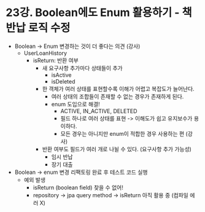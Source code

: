 # 23강. Boolean에도 Enum 활용하기 - 책 반납 로직 수정
- Boolean -> Enum 변경하는 것이 더 좋다는 의견 (강사)
  - UserLoanHistory
    - isReturn: 반환 여부
      - 새 요구사항 추가마다 상태들이 추가
        - isActive
        - isDeleted
      - 한 객체가 여러 상태를 표현할수록 이해가 어렵고 복잡도가 늘어난다.
        - 여러 상태의 조합들이 존재할 수 없는 경우가 존재하게 된다.
        - enum 도입으로 해결!
          - ACTIVE, IN_ACTIVE, DELETED
          - 필드 하나로 여러 상태를 표현 -> 이해도가 쉽고 유지보수가 용이하다.
          - 모든 경우는 아니지만 enum이 적합한 경우 사용하는 편 (강사)
      - 반환 여부도 필드가 여러 개로 나뉠 수 있다. (요구사항 추가 가능성)
        - 임시 반납 
        - 장기 대출
- Boolean -> enum 변경 리팩토링 완료 후 테스트 코드 실행
  - 예외 발생
    - isReturn (boolean field) 찾을 수 없어!
    - repository -> jpa query method -> isReturn 아직 활용 중 (컴파일 에러 X) 

